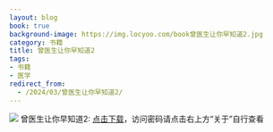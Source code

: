 ```yaml
---
layout: blog
book: true
background-image: https://img.locyoo.com/book曾医生让你早知道2.jpg
category: 书籍
title: 曾医生让你早知道2
tags:
- 书籍
- 医学
redirect_from:
  - /2024/03/曾医生让你早知道2/
---
```

![](https://img.locyoo.com/book曾医生让你早知道2.jpg)
曾医生让你早知道2: <a name = "ref1" href="https://url18.ctfile.com/f/50983618-1375542697-47f13a?p=3619">点击下载</a>，访问密码请点击右上方“关于”自行查看